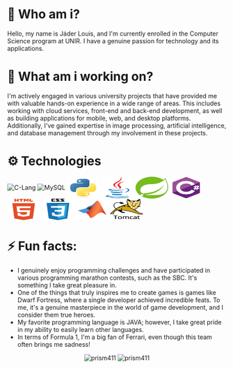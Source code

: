 # 🤔 Who am i?
Hello, my name is Jáder Louis, and I'm currently enrolled in the Computer Science program at UNIR. I have a genuine passion for technology and its applications. 

# 🔭 What am i working on?
I'm actively engaged in various university projects that have provided me with valuable hands-on experience in a wide range of areas. This includes working with cloud services, front-end and back-end development, as well as building applications for mobile, web, and desktop platforms. Additionally, I've gained expertise in image processing, artificial intelligence, and database management through my involvement in these projects.

# ⚙️ Technologies
<p align="left">
  <img align="center" height=50em width=75em alt="C-Lang" src="https://cdn.jsdelivr.net/gh/devicons/devicon/icons/c/c-original.svg" />
  <img align="center" height=50em width=75em alt="MySQL" src="https://cdn.jsdelivr.net/gh/devicons/devicon/icons/mysql/mysql-original.svg" />
  <img align="center" height=50em width=75em alt="Python" src="https://github.com/devicons/devicon/blob/v2.15.1/icons/python/python-original.svg" />
  <img align="center" height=50em width=75em alt="Java" src= "https://github.com/devicons/devicon/blob/master/icons/java/java-original.svg" />
  <img align="center" height=50em width=75em alt="SpringBoot" src= "https://github.com/devicons/devicon/blob/master/icons/spring/spring-original.svg" />
<img align="center" height=50em width=75em alt="Csharp" src= https://github.com/devicons/devicon/blob/master/icons/csharp/csharp-original.svg  />
  <img align="center" height=50em width=75em alt="HTML" src= "https://github.com/devicons/devicon/blob/master/icons/html5/html5-plain-wordmark.svg" />
  <img align="center" height=50em width=75em alt="CSS" src= "https://github.com/devicons/devicon/blob/master/icons/css3/css3-original-wordmark.svg" />
 <img align="center" height=50em width=75em alt="matlab" src= "https://github.com/devicons/devicon/blob/master/icons/matlab/matlab-original.svg" />
 <img align="center" height=50em width=75em alt="tomcat" src= "https://github.com/devicons/devicon/blob/master/icons/tomcat/tomcat-original-wordmark.svg" />
</p>



# ⚡ Fun facts: 
- I genuinely enjoy programming challenges and have participated in various programming marathon contests, such as the SBC. It's something I take great pleasure in.
- One of the things that truly inspires me to create games is games like Dwarf Fortress, where a single developer achieved incredible feats. To me, it's a genuine masterpiece in the world of game development, and I consider them true heroes.
- My favorite programming language is JAVA; however, I take great pride in my ability to easily learn other languages.
- In terms of Formula 1, I'm a big fan of Ferrari, even though this team often brings me sadness!

<p align="center">
  <img src="https://github-readme-stats.vercel.app/api/top-langs?username=prism411&show_icons=true&locale=en&layout=compact" alt="prism411" />
  <img src="https://github-readme-streak-stats.herokuapp.com/?user=prism411&theme=dark" alt="prism411" />
</p>




